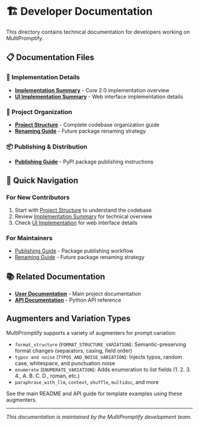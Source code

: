 # 🏗️ Developer Documentation

This directory contains technical documentation for developers working on MultiPromptify.

## 📋 Documentation Files

### 🔧 Implementation Details
- **[Implementation Summary](implementation-summary.md)** - Core 2.0 implementation overview
- **[UI Implementation Summary](ui-implementation-summary.md)** - Web interface implementation details

### 📁 Project Organization  
- **[Project Structure](project-structure.md)** - Complete codebase organization guide
- **[Renaming Guide](renaming-guide.md)** - Future package renaming strategy

### 📦 Publishing & Distribution
- **[Publishing Guide](publishing-guide.md)** - PyPI package publishing instructions

## 🎯 Quick Navigation

### For New Contributors
1. Start with [Project Structure](project-structure.md) to understand the codebase
2. Review [Implementation Summary](implementation-summary.md) for technical overview
3. Check [UI Implementation](ui-implementation-summary.md) for web interface details

### For Maintainers
- [Publishing Guide](publishing-guide.md) - Package publishing workflow
- [Renaming Guide](renaming-guide.md) - Future package renaming strategy

## 📚 Related Documentation

- **[User Documentation](../README.md)** - Main project documentation
- **[API Documentation](../api-guide.md)** - Python API reference

## Augmenters and Variation Types

MultiPromptify supports a variety of augmenters for prompt variation:
- `format_structure` (`FORMAT_STRUCTURE_VARIATION`): Semantic-preserving format changes (separators, casing, field order)
- `typos and noise` (`TYPOS_AND_NOISE_VARIATION`): Injects typos, random case, whitespace, and punctuation noise
- `enumerate` (`ENUMERATE_VARIATION`): Adds enumeration to list fields (1. 2. 3. 4., A. B. C. D., roman, etc.)
- `paraphrase_with_llm`, `context`, `shuffle`, `multidoc`, and more

See the main README and API guide for template examples using these augmenters.

---

*This documentation is maintained by the MultiPromptify development team.* 